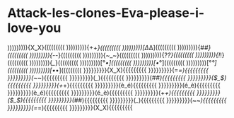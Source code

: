 # Attack-les-clones-Eva-please-i-love-you
))))))))){X_X}(((((((((
))))))))){+_+}(((((((((
)))))))))[∆_∆](((((((((
))))))))){#_#}(((((((((
))))))))){-_-}(((((((((
))))))))){~_~}(((((((((
))))))))){?_?}(((((((((
))))))))){!_!}(((((((((
))))))))){*_*}(((((((((
)))))))))[°_•](((((((((
)))))))))[•_°](((((((((
)))))))))[°_°](((((((((
)))))))))[•_•](((((((((
}}}}}}}}}(X_X){{{{{{{{{
}}}}}}}}}(=_=){{{{{{{{{
}}}}}}}}}(~_~){{{{{{{{{
}}}}}}}}}(*_*){{{{{{{{{
}}}}}}}}}(#_#){{{{{{{{{
}}}}}}}}}($_$){{{{{{{{{
}}}}}}}}}(+_+){{{{{{{{{
}}}}}}}}}(è_é){{{{{{{{{
}}}}}}}}}(é_è){{{{{{{{{
}}}}}}}}}(è_é){{{{{{{{{
}}}}}}}}}(é_è){{{{{{{{{
}}}}}}}}}(+_+){{{{{{{{{
}}}}}}}}}($_$){{{{{{{{{
}}}}}}}}}(#_#){{{{{{{{{
}}}}}}}}}(*_*){{{{{{{{{
}}}}}}}}}(~_~){{{{{{{{{
}}}}}}}}}(=_=){{{{{{{{{
}}}}}}}}}(X_X){{{{{{{{{
